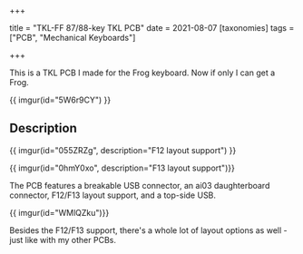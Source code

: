 +++

title = "TKL-FF 87/88-key TKL PCB"
date = 2021-08-07
[taxonomies]
tags = ["PCB", "Mechanical Keyboards"]

+++

This is a TKL PCB I made for the Frog keyboard. Now if only I can get a Frog.

{{ imgur(id="5W6r9CY") }}

<!-- more -->

## Description

{{ imgur(id="055ZRZg", description="F12 layout support") }}

{{ imgur(id="0hmY0xo", description="F13 layout support")}}

The PCB features a breakable USB connector, an ai03 daughterboard connector, F12/F13 layout support, and a top-side USB.

{{ imgur(id="WMlQZku")}}

Besides the F12/F13 support, there's a whole lot of layout options as well - just like with my other PCBs.



